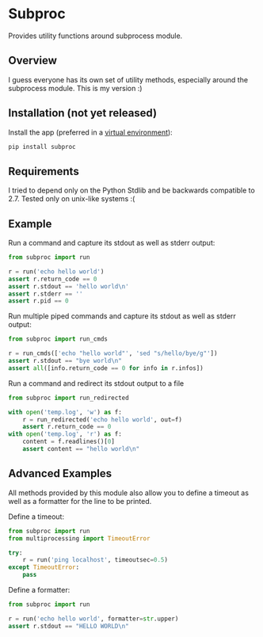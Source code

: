 # Subproc

Provides utility functions around subprocess module.

## Overview

I guess everyone has its own set of utility methods, especially around the subprocess module.
This is my version :)

## Installation (not yet released)

Install the app (preferred in a [virtual environment](https://realpython.com/python-virtual-environments-a-primer/)):

```bash
pip install subproc
```

## Requirements

I tried to depend only on the Python Stdlib and be backwards compatible to 2.7.
Tested only on unix-like systems :(

## Example

Run a command and capture its stdout as well as stderr output:

```python
from subproc import run

r = run('echo hello world')
assert r.return_code == 0
assert r.stdout == 'hello world\n'
assert r.stderr == ''
assert r.pid == 0
```

Run multiple piped commands and capture its stdout as well as stderr output:

```python
from subproc import run_cmds

r = run_cmds(['echo "hello world"', 'sed "s/hello/bye/g"'])
assert r.stdout == "bye world\n"
assert all([info.return_code == 0 for info in r.infos])
```

Run a command and redirect its stdout output to a file

```python
from subproc import run_redirected

with open('temp.log', 'w') as f:
    r = run_redirected('echo hello world', out=f)
    assert r.return_code == 0
with open('temp.log', 'r') as f:
    content = f.readlines()[0]
    assert content == "hello world\n"
```

## Advanced Examples

All methods provided by this module also allow you to define a timeout 
as well as a formatter for the line to be printed.

Define a timeout:
```python
from subproc import run
from multiprocessing import TimeoutError

try:
    r = run('ping localhost', timeoutsec=0.5)
except TimeoutError:
    pass
```

Define a formatter:
```python
from subproc import run

r = run('echo hello world', formatter=str.upper)
assert r.stdout == "HELLO WORLD\n"
```
